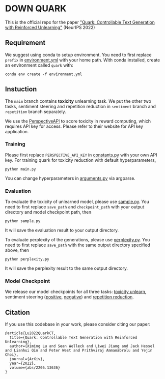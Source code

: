 # DOWN QUARK

This is the official repo for the paper ["Quark: Controllable Text Generation with Reinforced Unlearning"](https://arxiv.org/abs/2205.13636) (NeurIPS 2022)

## Requirement
We suggest using conda to setup environment. You need to first replace ``prefix`` in [environment.yml](environment.yml) with your home path. With conda installed, create an environment called `quark` with:
```
conda env create -f environment.yml
```

## Instuction
The ``main`` branch contains **toxicity** unlearning task. We put the other two tasks, sentiment steering and repetition reduction in ``sentiment`` branch and ``repetition`` branch separately. 

We use the [PerspectiveAPI](https://github.com/conversationai/perspectiveapi) to score toxicity in reward computing, which requires API key for access.
Please refer to their website for API key application. 

### Training

Please first replace `PERSPECTIVE_API_KEY` in [constants.py](utils/constants.py) with your own API key.
For training quark for toxicity reduction with default hyperparameters,
```
python main.py
```
You can change hyperparameters in [arguments.py](arguments.py) via argparse.

### Evaluation

To evaluate the toxicity of unlearned model, please use [sample.py](sample.py). You need to first replace ``save_path`` and ``checkpoint_path`` with your output directory and model checkpoint path, then
```
python sample.py
```
It will save the evaluation result to your output directory.

To evaluate perplexity of the generations, please use [perplexity.py](perplexity.py). You need to first replace ``save_path`` with the same output directory specified above, then
```
python perplexity.py
```
It will save the perplexity result to the same output directory.


### Model Checkpoint
We release our model checkpoints for all three tasks: [toxicity unlearn](https://storage.googleapis.com/ai2-jack-public/quark/toxicity/ckp_11000.pth), sentiment steering ([positive](https://storage.googleapis.com/ai2-jack-public/quark/positive_sentiment/ckp_6000.pth), [negative](https://storage.googleapis.com/ai2-jack-public/quark/negative_sentiment/ckp_20000.pth)) and [repetition reduction](https://storage.googleapis.com/ai2-jack-public/quark/wiki/ckp_80000.pth).


## Citation
If you use this codebase in your work, please consider citing our paper:
```
@article{Lu2022QuarkCT,
  title={Quark: Controllable Text Generation with Reinforced Unlearning},
  author={Ximing Lu and Sean Welleck and Liwei Jiang and Jack Hessel and Lianhui Qin and Peter West and Prithviraj Ammanabrolu and Yejin Choi},
  journal={ArXiv},
  year={2022},
  volume={abs/2205.13636}
}
```



